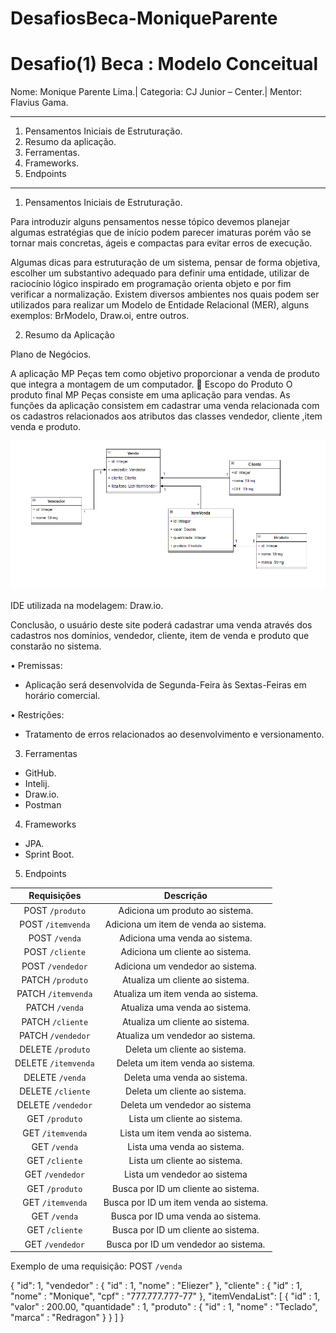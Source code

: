 # DesafiosBeca-MoniqueParente

# Desafio(1) Beca : Modelo Conceitual

Nome: Monique Parente Lima.|
Categoria: CJ Junior – Center.| 
Mentor: Flavius Gama.
______________________________________________________________________________________________________________________________________________________________________________
1.	Pensamentos Iniciais de Estruturação.
2.	Resumo da aplicação.
3.	Ferramentas.
4.	Frameworks.
5. Endpoints
______________________________________________________________________________________________________________________________________________________________________________
1.	Pensamentos Iniciais de Estruturação.

Para introduzir alguns pensamentos nesse tópico devemos planejar algumas estratégias que de início podem parecer imaturas porém vão se tornar mais concretas, ágeis e compactas para evitar erros de execução.  

Algumas dicas para estruturação de um sistema, pensar de forma objetiva, escolher um substantivo adequado para definir uma entidade, utilizar de raciocínio lógico inspirado em programação orienta objeto e por fim verificar a normalização. Existem diversos ambientes nos quais podem ser utilizados para realizar um Modelo de Entidade Relacional (MER), alguns exemplos: BrModelo, Draw.oi, entre outros.

2.	Resumo da Aplicação

Plano de Negócios.

A aplicação MP Peças tem como objetivo proporcionar a venda de produto que integra a montagem de um computador.
	Escopo do Produto
O produto final MP Peças consiste em uma aplicação para vendas.
As funções da aplicação consistem em cadastrar uma venda relacionada com os cadastros relacionados aos atributos das classes vendedor, cliente ,item venda e produto.   

![DIAGRAMACONCEITUALOFICIAL.PNG](DIAGRAMACONCEITUALOFICIAL.PNG)
 
 IDE utilizada na modelagem: Draw.io.

Conclusão, o usuário deste site poderá cadastrar uma venda através dos cadastros nos domínios, vendedor, cliente, item de venda e produto que constarão no sistema.

  •	Premissas: 
- Aplicação será desenvolvida de Segunda-Feira às Sextas-Feiras em horário comercial.

 •	Restrições:
- Tratamento de erros relacionados ao desenvolvimento e versionamento.

3.	Ferramentas
- GitHub.
- Intelij.
- Draw.io.
- Postman

4.	Frameworks
- JPA.
- Sprint Boot.

5. Endpoints
 
Requisições | Descrição|
:-------------: | :----------------: 
 POST `/produto` | Adiciona um produto ao sistema.
 POST `/itemvenda` | Adiciona um item de venda ao sistema.
 POST `/venda` | Adiciona uma venda ao sistema.
 POST `/cliente`| Adiciona um cliente ao sistema.
 POST `/vendedor` | Adiciona um vendedor ao sistema.
 PATCH `/produto` | Atualiza um cliente ao sistema.
 PATCH `/itemvenda` | Atualiza um item venda ao sistema.
 PATCH `/venda` | Atualiza uma venda ao sistema.
 PATCH `/cliente` | Atualiza um cliente ao sistema.
 PATCH `/vendedor` | Atualiza um vendedor ao sistema.
 DELETE `/produto` | Deleta um cliente ao sistema.
 DELETE `/itemvenda` | Deleta um item venda ao sistema.
 DELETE `/venda` | Deleta uma venda ao sistema.
 DELETE `/cliente` | Deleta um cliente ao sistema.
 DELETE `/vendedor` | Deleta um vendedor ao sistema
 GET `/produto` | Lista um cliente ao sistema.
 GET `/itemvenda` | Lista um item venda ao sistema.
 GET `/venda`| Lista uma venda ao sistema.
 GET `/cliente` | Lista um cliente ao sistema.
 GET `/vendedor` | Lista um vendedor ao sistema
 GET `/produto` | Busca por ID um cliente ao sistema.
 GET `/itemvenda` | Busca por ID um item venda ao sistema.
 GET `/venda` | Busca por ID uma venda ao sistema.
 GET `/cliente` | Busca por ID um cliente ao sistema.
 GET `/vendedor` | Busca por ID um vendedor ao sistema.
 
 Exemplo de uma requisição:
 POST `/venda`  
 
 {
    "id": 1,
    "vendedor" : {
        "id" : 1,
        "nome" : "Eliezer"
    },
    "cliente" : {
        "id" : 1,
        "nome" : "Monique",
        "cpf" : "777.777.777-77"
    },
    "itemVendaList": [
        {
            "id" : 1,
            "valor" : 200.00,
            "quantidade" : 1,
            "produto" : {
                "id" : 1,
                "nome" : "Teclado",
                "marca" : "Redragon"
        }
       }
    ]
}
 
 
 
 


